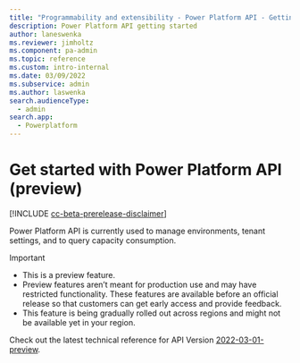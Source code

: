 ```yaml
---
title: "Programmability and extensibility - Power Platform API - Getting started (preview) | Microsoft Docs"
description: Power Platform API getting started
author: laneswenka
ms.reviewer: jimholtz
ms.component: pa-admin
ms.topic: reference
ms.custom: intro-internal
ms.date: 03/09/2022
ms.subservice: admin
ms.author: laswenka
search.audienceType: 
  - admin
search.app:
  - Powerplatform
---
```


# Get started with Power Platform API (preview)

[!INCLUDE [cc-beta-prerelease-disclaimer](../includes/cc-beta-prerelease-disclaimer.md)]

Power Platform API is currently used to manage environments, tenant settings, and to query capacity consumption. 

> [!IMPORTANT]
> - This is a preview feature.
> - Preview features aren’t meant for production use and may have restricted functionality. These features are available before an official release so that customers can get early access and provide feedback.
> - This feature is being gradually rolled out across regions and might not be available yet in your region.

Check out the latest technical reference for API Version [2022-03-01-preview](/rest/api/power-platform). 

